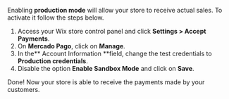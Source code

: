 Enabling **production mode** will allow your store to receive actual sales. To activate it follow the steps below.

1. Access your Wix store control panel and click **Settings > Accept Payments**.
2. On **Mercado Pago**, click on **Manage**.
3. In the** Account Information **field, change the test credentials to **Production credentials**.
4. Disable the option **Enable Sandbox Mode** and click on **Save**.

Done! Now your store is able to receive the payments made by your customers.
